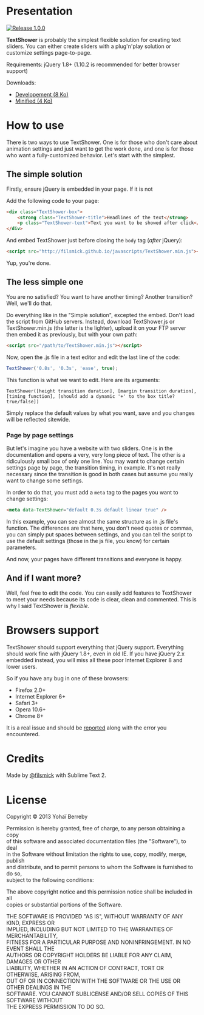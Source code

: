 Presentation
====
[![Release 1.0.0](http://b.repl.ca/v1/Release-1.0.0-yellowgreen.png)](https://github.com/filsmick/TextShower/releases/tag/v1.0.0)

**TextShower** is probably the simplest flexible solution for creating text sliders. You can either create sliders with a plug'n'play solution or customize settings page-to-page.

Requirements: jQuery 1.8+ (1.10.2 is recommended for better browser support)

Downloads:  
- [Developement (8 Ko)](http://filsmick.github.io/javascripts/TextShower.js)  
- [Minified (4 Ko)](http://filsmick.github.io/javascripts/TextShower.min.js)

How to use
====

There is two ways to use TextShower. One is for those who don't care about animation settings and just want to get the work done, and one is for those who want a fully-customized behavior. Let's start with the simplest.

## The simple solution

Firstly, ensure jQuery is embedded in your page. If it is not

Add the following code to your page:
``` html
<div class="TextShower-box"> 
	<strong class="TextShower-title">Headlines of the text</strong> 
	<p class="TextShower-text">Text you want to be showed after click</p>
</div>
```
And embed TextShower just before closing the `body` tag (*after* jQuery):

``` html
<script src="http://filsmick.github.io/javascripts/TextShower.min.js"></script>
```

Yup, you're done.


## The less simple one

You are no satisfied? You want to have another timing? Another transition? Well, we'll do that.

Do everything like in the "Simple solution", excepted the embed. Don't load the script from GitHub servers. Instead, download TextShower.js or TextShower.min.js (the latter is the lighter), upload it on your FTP server then embed it as previously, but with your own path:  
```html
<script src="/path/to/TextShower.min.js"></script>
```
Now, open the .js file in a text editor and edit the last line of the code:

``` javascript
TextShower('0.8s', '0.3s', 'ease', true);
```

This function is what we want to edit. Here are its arguments:

```
TextShower([height transition duration], [margin transition duration], [timing function], [should add a dynamic '+' to the box title? true/false])
```
Simply replace the default values by what you want, save and you changes will be reflected sitewide.


### Page by page settings

But let's imagine you have a website with two sliders. One is in the documentation and opens a very, very long piece of text. The other is a ridiculously small box of only one line. You may want to change certain settings page by page, the transition timing, in example. It's not really necessary since the transition is good in both cases but assume you really want to change some settings.

In order to do that, you must add a `meta` tag to the pages you want to change settings:

```html
<meta data-TextShower="default 0.3s default linear true" />
```
In this example, you can see almost the same structure as in .js file's function. The differences are that here, you don't need quotes or commas, you can simply put spaces between settings, and you can tell the script to use the default settings (those in the js file, you know) for certain parameters.

And now, your pages have different transitions and everyone is happy.

## And if I want more?

Well, feel free to edit the code. You can easily add features to TextShower to meet your needs because its code is clear, clean and commented.  This is why I said TextShower is *flexible*.

Browsers support
====

TextShower should support everything that jQuery support. Everything should work fine with jQuery 1.8+, even in old IE. If you have jQuery 2.x embedded instead, you will miss all these poor Internet Explorer 8 and lower users.

So if you have any bug in one of these browsers:

* Firefox 2.0+
* Internet Explorer 6+
* Safari 3+
* Opera 10.6+
* Chrome 8+ 

It is a real issue and should be [reported](https://github.com/filsmick/TextShower/issues/new) along with the error you encountered.


Credits
====

Made by [@filsmick](github.com/filsmick/) with Sublime Text 2.


License
====

Copyright © 2013 Yohaï Berreby

Permission is hereby granted, free of charge, to any person obtaining a copy  
of this software and associated documentation files (the "Software"), to deal  
in the Software without limitation the rights to use, copy, modify, merge, publish  
and distribute, and to permit persons to whom the Software is furnished to do so,  
subject to the following conditions:

The above copyright notice and this permission notice shall be included in all  
copies or substantial portions of the Software.

THE SOFTWARE IS PROVIDED "AS IS", WITHOUT WARRANTY OF ANY KIND, EXPRESS OR  
IMPLIED, INCLUDING BUT NOT LIMITED TO THE WARRANTIES OF MERCHANTABILITY,  
FITNESS FOR A PARTICULAR PURPOSE AND NONINFRINGEMENT. IN NO EVENT SHALL THE  
AUTHORS OR COPYRIGHT HOLDERS BE LIABLE FOR ANY CLAIM, DAMAGES OR OTHER  
LIABILITY, WHETHER IN AN ACTION OF CONTRACT, TORT OR OTHERWISE, ARISING FROM,  
OUT OF OR IN CONNECTION WITH THE SOFTWARE OR THE USE OR OTHER DEALINGS IN THE  
SOFTWARE. YOU CANNOT SUBLICENSE AND/OR SELL COPIES OF THIS SOFTWARE WITHOUT  
THE EXPRESS PERMISSION TO DO SO.
